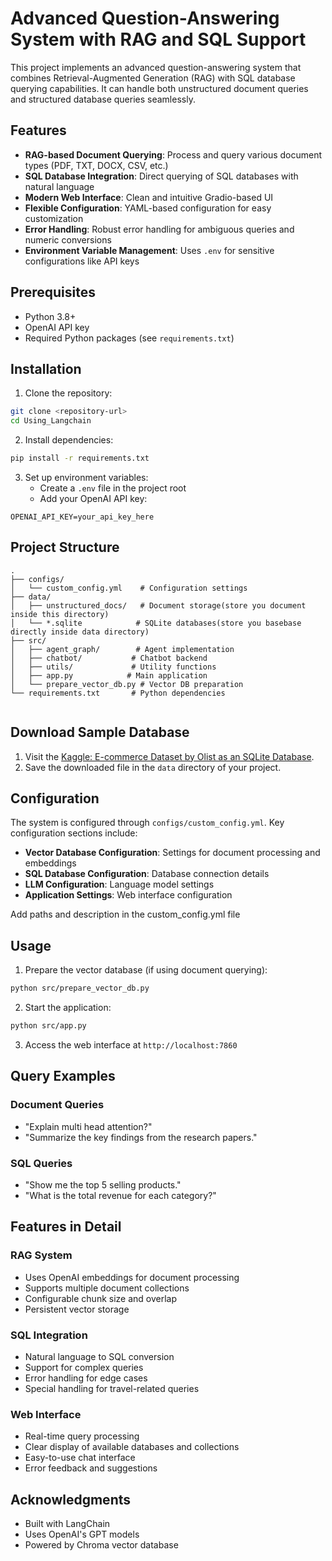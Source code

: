 # Advanced Question-Answering System with RAG and SQL Support

This project implements an advanced question-answering system that combines Retrieval-Augmented Generation (RAG) with SQL database querying capabilities. It can handle both unstructured document queries and structured database queries seamlessly.

## Features

- **RAG-based Document Querying**: Process and query various document types (PDF, TXT, DOCX, CSV, etc.)
- **SQL Database Integration**: Direct querying of SQL databases with natural language
- **Modern Web Interface**: Clean and intuitive Gradio-based UI
- **Flexible Configuration**: YAML-based configuration for easy customization
- **Error Handling**: Robust error handling for ambiguous queries and numeric conversions
- **Environment Variable Management**: Uses `.env` for sensitive configurations like API keys

## Prerequisites

- Python 3.8+
- OpenAI API key
- Required Python packages (see `requirements.txt`)

## Installation

1. Clone the repository:
```bash
git clone <repository-url>
cd Using_Langchain
```

2. Install dependencies:
```bash
pip install -r requirements.txt
```

3. Set up environment variables:
   - Create a `.env` file in the project root
   - Add your OpenAI API key:
```
OPENAI_API_KEY=your_api_key_here
```

## Project Structure

```
.
├── configs/
│   └── custom_config.yml    # Configuration settings
├── data/                    
│   ├── unstructured_docs/   # Document storage(store you document inside this directory)
│   └── *.sqlite            # SQLite databases(store you basebase directly inside data directory)
├── src/
│   ├── agent_graph/        # Agent implementation
│   ├── chatbot/           # Chatbot backend
│   ├── utils/             # Utility functions
│   ├── app.py            # Main application
│   └── prepare_vector_db.py # Vector DB preparation
└── requirements.txt       # Python dependencies


```

## Download Sample Database

1. Visit the [Kaggle: E-commerce Dataset by Olist as an SQLite Database](https://www.kaggle.com/datasets/terencicp/e-commerce-dataset-by-olist-as-an-sqlite-database).
2. Save the downloaded file in the `data` directory of your project.

## Configuration

The system is configured through `configs/custom_config.yml`. Key configuration sections include:

- **Vector Database Configuration**: Settings for document processing and embeddings
- **SQL Database Configuration**: Database connection details
- **LLM Configuration**: Language model settings
- **Application Settings**: Web interface configuration

Add paths and description in the custom_config.yml file

## Usage

1. Prepare the vector database (if using document querying):
```bash
python src/prepare_vector_db.py
```

2. Start the application:
```bash
python src/app.py
```

3. Access the web interface at `http://localhost:7860`

## Query Examples

### Document Queries
- "Explain multi head attention?"
- "Summarize the key findings from the research papers."

### SQL Queries
- "Show me the top 5 selling products."
- "What is the total revenue for each category?"


## Features in Detail

### RAG System
- Uses OpenAI embeddings for document processing
- Supports multiple document collections
- Configurable chunk size and overlap
- Persistent vector storage

### SQL Integration
- Natural language to SQL conversion
- Support for complex queries
- Error handling for edge cases
- Special handling for travel-related queries

### Web Interface
- Real-time query processing
- Clear display of available databases and collections
- Easy-to-use chat interface
- Error feedback and suggestions


## Acknowledgments

- Built with LangChain
- Uses OpenAI's GPT models
- Powered by Chroma vector database 